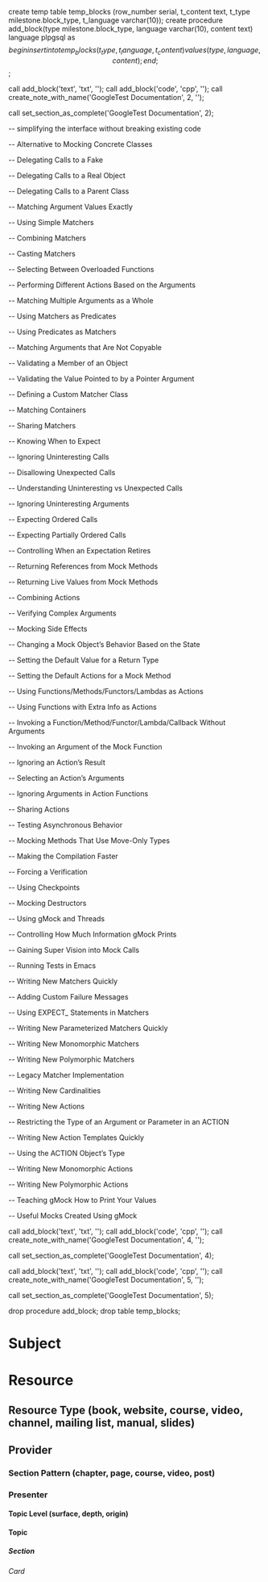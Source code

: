 create temp table temp_blocks (row_number serial, t_content text, t_type milestone.block_type, t_language varchar(10));
create procedure add_block(type milestone.block_type, language varchar(10), content text) language plpgsql as $$ begin insert into temp_blocks (t_type, t_language, t_content) values (type, language, content); end; $$;

call add_block('text', 'txt', '');
call add_block('code', 'cpp', '');
call create_note_with_name('GoogleTest Documentation', 2, '');

call set_section_as_complete('GoogleTest Documentation', 2);

-- simplifying the interface without breaking existing code

-- Alternative to Mocking Concrete Classes

-- Delegating Calls to a Fake

-- Delegating Calls to a Real Object

-- Delegating Calls to a Parent Class

-- Matching Argument Values Exactly

-- Using Simple Matchers

-- Combining Matchers

-- Casting Matchers

-- Selecting Between Overloaded Functions

-- Performing Different Actions Based on the Arguments

-- Matching Multiple Arguments as a Whole

-- Using Matchers as Predicates

-- Using Predicates as Matchers

-- Matching Arguments that Are Not Copyable

-- Validating a Member of an Object

-- Validating the Value Pointed to by a Pointer Argument

-- Defining a Custom Matcher Class

-- Matching Containers

-- Sharing Matchers

-- Knowing When to Expect

-- Ignoring Uninteresting Calls

-- Disallowing Unexpected Calls

-- Understanding Uninteresting vs Unexpected Calls

-- Ignoring Uninteresting Arguments

-- Expecting Ordered Calls

-- Expecting Partially Ordered Calls

-- Controlling When an Expectation Retires

-- Returning References from Mock Methods

-- Returning Live Values from Mock Methods

-- Combining Actions

-- Verifying Complex Arguments

-- Mocking Side Effects

-- Changing a Mock Object’s Behavior Based on the State

-- Setting the Default Value for a Return Type

-- Setting the Default Actions for a Mock Method

-- Using Functions/Methods/Functors/Lambdas as Actions

-- Using Functions with Extra Info as Actions

-- Invoking a Function/Method/Functor/Lambda/Callback Without Arguments

-- Invoking an Argument of the Mock Function

-- Ignoring an Action’s Result

-- Selecting an Action’s Arguments

-- Ignoring Arguments in Action Functions

-- Sharing Actions

-- Testing Asynchronous Behavior

-- Mocking Methods That Use Move-Only Types

-- Making the Compilation Faster

-- Forcing a Verification

-- Using Checkpoints

-- Mocking Destructors

-- Using gMock and Threads

-- Controlling How Much Information gMock Prints

-- Gaining Super Vision into Mock Calls

-- Running Tests in Emacs

-- Writing New Matchers Quickly

-- Adding Custom Failure Messages

-- Using EXPECT_ Statements in Matchers

-- Writing New Parameterized Matchers Quickly

-- Writing New Monomorphic Matchers

-- Writing New Polymorphic Matchers

-- Legacy Matcher Implementation

-- Writing New Cardinalities

-- Writing New Actions

-- Restricting the Type of an Argument or Parameter in an ACTION

-- Writing New Action Templates Quickly

-- Using the ACTION Object’s Type

-- Writing New Monomorphic Actions

-- Writing New Polymorphic Actions

-- Teaching gMock How to Print Your Values

-- Useful Mocks Created Using gMock

call add_block('text', 'txt', '');
call add_block('code', 'cpp', '');
call create_note_with_name('GoogleTest Documentation', 4, '');

call set_section_as_complete('GoogleTest Documentation', 4);

call add_block('text', 'txt', '');
call add_block('code', 'cpp', '');
call create_note_with_name('GoogleTest Documentation', 5, '');

call set_section_as_complete('GoogleTest Documentation', 5);

drop procedure add_block;
drop table temp_blocks;
# Subject
# Resource
## Resource Type (book, website, course, video, channel, mailing list, manual, slides)
## Provider
### Section Pattern (chapter, page, course, video, post)
### Presenter

#### Topic Level (surface, depth, origin)
#### Topic

##### Section

###### Card
